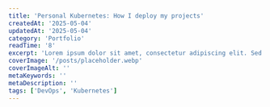 ```yaml
---
title: 'Personal Kubernetes: How I deploy my projects'
createdAt: '2025-05-04'
updatedAt: '2025-05-04'
category: 'Portfolio'
readTime: '8'
excerpt: 'Lorem ipsum dolor sit amet, consectetur adipiscing elit. Sed do eiusmod tempor incididunt ut labore et dolore magna aliqua.'
coverImage: '/posts/placeholder.webp'
coverImageAlt: ''
metaKeywords: ''
metaDescription: ''
tags: ['DevOps', 'Kubernetes']
---
```

